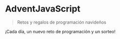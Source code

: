 # AdventJavaScript

> Retos y regalos de programación navideños

¡Cada día, un nuevo reto de programación y un sorteo!
